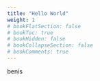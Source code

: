 ```yaml
---
title: "Hello World"
weight: 1
# bookFlatSection: false
# bookToc: true
# bookHidden: false
# bookCollapseSection: false
# bookComments: true
---
```

benis